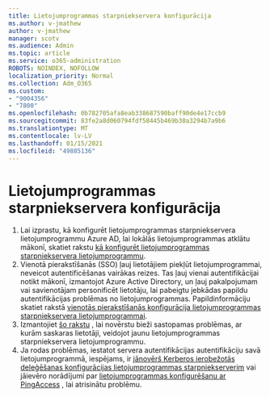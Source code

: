 ```yaml
---
title: Lietojumprogrammas starpniekservera konfigurācija
ms.author: v-jmathew
author: v-jmathew
manager: scotv
ms.audience: Admin
ms.topic: article
ms.service: o365-administration
ROBOTS: NOINDEX, NOFOLLOW
localization_priority: Normal
ms.collection: Adm_O365
ms.custom:
- "9004356"
- "7800"
ms.openlocfilehash: 0b782705afa8eab338687590baff90de4e17ccb9
ms.sourcegitcommit: 83fe2a8d060794fdf58445b469b30a3294b7a9b6
ms.translationtype: MT
ms.contentlocale: lv-LV
ms.lasthandoff: 01/15/2021
ms.locfileid: "49885136"
---
```

# <a name="app-proxy-configuration"></a>Lietojumprogrammas starpniekservera konfigurācija

1. Lai izprastu, kā konfigurēt lietojumprogrammas starpniekservera lietojumprogrammu Azure AD, lai lokālās lietojumprogrammas atklātu mākonī, skatiet rakstu [kā konfigurēt lietojumprogrammas starpniekservera lietojumprogrammu](https://docs.microsoft.com/azure/active-directory/application-proxy-config-how-to).
2. Vienotā pierakstīšanās (SSO) ļauj lietotājiem piekļūt lietojumprogrammai, neveicot autentificēšanas vairākas reizes. Tas ļauj vienai autentifikācijai notikt mākonī, izmantojot Azure Active Directory, un ļauj pakalpojumam vai savienotājam personificēt lietotāju, lai pabeigtu jebkādas papildu autentifikācijas problēmas no lietojumprogrammas. Papildinformāciju skatiet rakstā [vienotās pierakstīšanās konfigurācija lietojumprogrammas starpniekservera lietojumprogrammai](https://docs.microsoft.com/azure/active-directory/application-proxy-config-sso-how-to).
3. Izmantojiet [šo rakstu](https://docs.microsoft.com/azure/active-directory/application-proxy-config-problem) , lai novērstu bieži sastopamas problēmas, ar kurām saskaras lietotāji, veidojot jaunu lietojumprogrammas starpniekservera lietojumprogrammu.
4. Ja rodas problēmas, iestatot servera autentifikācijas autentifikāciju savā lietojumprogrammā, iespējams, ir [jānovērš Kerberos ierobežotās deleģēšanas konfigurācijas lietojumprogrammas starpniekserverim](https://docs.microsoft.com/azure/active-directory/application-proxy-back-end-kerberos-constrained-delegation-how-to) vai jāievēro norādījumi par [lietojumprogrammas konfigurēšanu ar PingAccess](https://docs.microsoft.com/azure/active-directory/application-proxy-back-end-ping-access-how-to) , lai atrisinātu problēmu.
